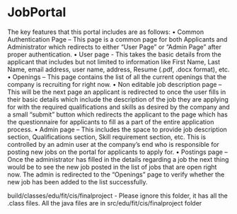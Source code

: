 # JobPortal

The key features that this portal includes are as follows:
•	Common Authentication Page – This page is a common page for both Applicants and Administrator which redirects to either “User Page” or “Admin Page” after proper authentication.
•	User page - This takes the basic details from the applicant that includes but not limited to information like First Name, Last Name, email address, user name, address, Resume (.pdf, .docx format), etc.
•	Openings – This page contains the list of all the current openings that the company is recruiting for right now.
•	Non editable job description page – This will be the next page an applicant is redirected to once the user fills in their basic details which include the description of the job they are applying for with the required qualifications and skills as desired by the company and a small “submit” button which redirects the applicant to the page which has the questionnaire for applicants to fill as a part of the entire application process.
•	Admin page – This includes the space to provide job description section, Qualifications section, Skill requirement section, etc. This is controlled by an admin user at the company’s end who is responsible for posting new jobs on the portal for applicants to apply for.
•	Postings page – Once the administrator has filled in the details regarding a job the next thing would be to see the new job posted in the list of jobs that are open right now. The admin is redirected to the “Openings” page to verify whether the new job has been added to the list successfully.

build/classes/edu/fit/cis/finalproject - Please ignore this folder, it has all the .class files. All the java files are in src/edu/fit/cis/finalproject folder
